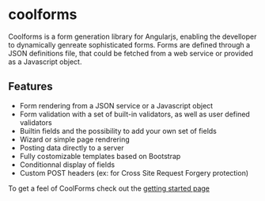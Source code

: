 coolforms
=========

Coolforms is a form generation library for Angularjs, enabling the develloper to dynamically genreate sophisticated forms. Forms are defined through a JSON definitions file, that could be fetched from a web service or provided as a Javascript object.

Features
--------

* Form rendering from a JSON service or a Javascript object
* Form validation with a set of built-in validators, as well as user defined validators
* Builtin fields and the possibility to add your own set of fields
* Wizard or simple page rendrering
* Posting data directly to a server
* Fully costomizable templates based on Bootstrap
* Conditionnal display of fields
* Custom POST headers (ex: for Cross Site Request Forgery protection)

To get a feel of CoolForms check out the [getting started page](https://github.com/fdelbos/coolforms/wiki/Getting-Started-with-CoolForms)
